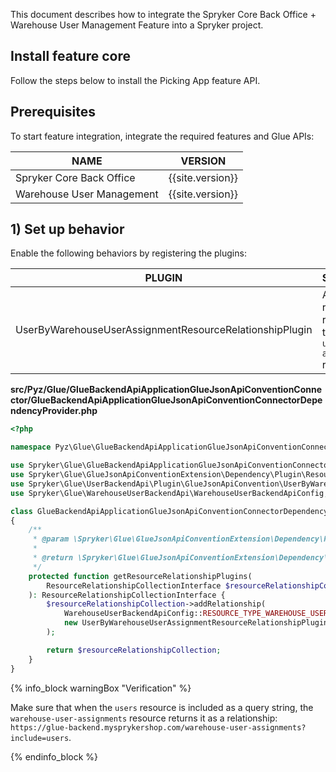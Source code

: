 This document describes how to integrate the Spryker Core Back Office + Warehouse User Management Feature into a Spryker project.

## Install feature core

Follow the steps below to install the Picking App feature API.

## Prerequisites

To start feature integration, integrate the required features and Glue APIs:

| NAME                      | VERSION          |
|---------------------------|------------------|
| Spryker Core Back Office  | {{site.version}} |
| Warehouse User Management | {{site.version}} |

## 1) Set up behavior

Enable the following behaviors by registering the plugins:

| PLUGIN                                                  | SPECIFICATION                                                                             | PREREQUISITES | NAMESPACE                                                   |
|---------------------------------------------------------|-------------------------------------------------------------------------------------------|---------------|-------------------------------------------------------------|
| UserByWarehouseUserAssignmentResourceRelationshipPlugin | Adds the `users` resource as a relationship to the `warehouse-user-assignments` resource. |               | Spryker\Glue\UserBackendApi\Plugin\GlueJsonApiConvention    |


**src/Pyz/Glue/GlueBackendApiApplicationGlueJsonApiConventionConnector/GlueBackendApiApplicationGlueJsonApiConventionConnectorDependencyProvider.php**

```php
<?php

namespace Pyz\Glue\GlueBackendApiApplicationGlueJsonApiConventionConnector;

use Spryker\Glue\GlueBackendApiApplicationGlueJsonApiConventionConnector\GlueBackendApiApplicationGlueJsonApiConventionConnectorDependencyProvider as SprykerGlueBackendApiApplicationGlueJsonApiConventionConnectorDependencyProvider;
use Spryker\Glue\GlueJsonApiConventionExtension\Dependency\Plugin\ResourceRelationshipCollectionInterface;
use Spryker\Glue\UserBackendApi\Plugin\GlueJsonApiConvention\UserByWarehouseUserAssignmentResourceRelationshipPlugin;
use Spryker\Glue\WarehouseUserBackendApi\WarehouseUserBackendApiConfig;

class GlueBackendApiApplicationGlueJsonApiConventionConnectorDependencyProvider extends SprykerGlueBackendApiApplicationGlueJsonApiConventionConnectorDependencyProvider
{
    /**
     * @param \Spryker\Glue\GlueJsonApiConventionExtension\Dependency\Plugin\ResourceRelationshipCollectionInterface $resourceRelationshipCollection
     *
     * @return \Spryker\Glue\GlueJsonApiConventionExtension\Dependency\Plugin\ResourceRelationshipCollectionInterface
     */
    protected function getResourceRelationshipPlugins(
        ResourceRelationshipCollectionInterface $resourceRelationshipCollection,
    ): ResourceRelationshipCollectionInterface {
        $resourceRelationshipCollection->addRelationship(
            WarehouseUserBackendApiConfig::RESOURCE_TYPE_WAREHOUSE_USER_ASSIGNMENTS,
            new UserByWarehouseUserAssignmentResourceRelationshipPlugin(),
        );

        return $resourceRelationshipCollection;
    }
}

```

{% info_block warningBox "Verification" %}

Make sure that when the `users` resource is included as a query string, the `warehouse-user-assignments` resource returns it as a relationship: `https://glue-backend.mysprykershop.com/warehouse-user-assignments?include=users`.

{% endinfo_block %}
